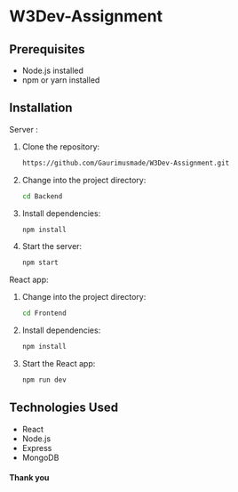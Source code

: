 # W3Dev-Assignment

## Prerequisites

- Node.js installed
- npm or yarn installed

## Installation
Server : 

1. Clone the repository:

    ```bash
    https://github.com/Gaurimusmade/W3Dev-Assignment.git
    ```

2. Change into the project directory:

    ```bash
    cd Backend
    ```

3. Install dependencies:

    ```bash
    npm install
    ```
    
4. Start the server:

    ```bash
    npm start
    ```

 React app:

1. Change into the project directory:

    ```bash
    cd Frontend
    ```

2. Install dependencies:

    ```bash
    npm install
    ```
3. Start the React app:

     ```bash
    npm run dev
    ```

## Technologies Used

- React
- Node.js
- Express
- MongoDB

#### Thank you 
